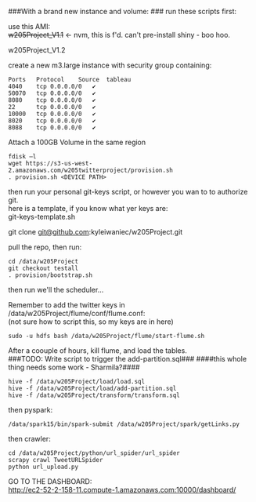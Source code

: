 ###With a brand new instance and volume: ###
run these scripts first:

use this AMI:   
~~w205Project_V1.1~~ <- nvm, this is f'd. can't pre-install shiny - boo hoo.

w205Project_V1.2

create a new m3.large instance with security group containing:

```
Ports	Protocol	Source	tableau
4040	tcp	0.0.0.0/0	✔
50070	tcp	0.0.0.0/0	✔
8080	tcp	0.0.0.0/0	✔
22		tcp	0.0.0.0/0	✔
10000	tcp	0.0.0.0/0	✔
8020	tcp	0.0.0.0/0	✔
8088	tcp	0.0.0.0/0	✔
```
Attach a 100GB Volume in the same region

```
fdisk –l
wget https://s3-us-west-2.amazonaws.com/w205twitterproject/provision.sh
. provision.sh <DEVICE PATH>
```

then run your personal git-keys script, or however you wan to to authorize git.   
here is a template, if you know what yer keys are:   
git-keys-template.sh

git clone git@github.com:kyleiwaniec/w205Project.git

pull the repo, then run:  
```
cd /data/w205Project
git checkout testall
. provision/bootstrap.sh
```

then run we'll the scheduler...


Remember to add the twitter keys in /data/w205Project/flume/conf/flume.conf:   
(not sure how to script this, so my keys are in here)
```
sudo -u hdfs bash /data/w205Project/flume/start-flume.sh
```

After a coouple of hours, kill flume, and load the tables.   
###TODO: Write script to trigger the add-partition.sql###
####this whole thing needs some work - Sharmila?####

```
hive -f /data/w205Project/load/load.sql  
hive -f /data/w205Project/load/add-partition.sql  
hive -f /data/w205Project/transform/transform.sql

```



then pyspark:
```
/data/spark15/bin/spark-submit /data/w205Project/spark/getLinks.py
```

then crawler:
```
cd /data/w205Project/python/url_spider/url_spider
scrapy crawl TweetURLSpider
python url_upload.py
```

GO TO THE DASHBOARD:   
http://ec2-52-2-158-11.compute-1.amazonaws.com:10000/dashboard/
